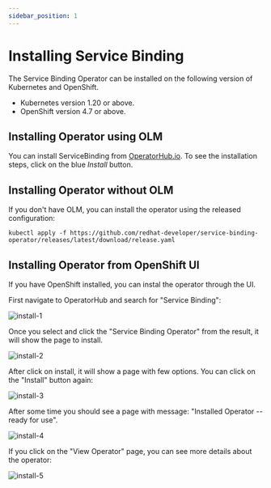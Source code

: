 ```yaml
---
sidebar_position: 1
---
```


# Installing Service Binding

The Service Binding Operator can be installed on the following version of Kubernetes and OpenShift.

- Kubernetes version 1.20 or above.
- OpenShift version 4.7 or above.

## Installing Operator using OLM

You can install ServiceBinding from
[OperatorHub.io](https://operatorhub.io/operator/service-binding-operator).  To
see the installation steps, click on the blue _Install_ button.

## Installing Operator without OLM

If you don't have OLM, you can install the operator using the released configuration:

```
kubectl apply -f https://github.com/redhat-developer/service-binding-operator/releases/latest/download/release.yaml
```

## Installing Operator from OpenShift UI

If you have OpenShift installed, you can instal the operator through the UI.

First navigate to OperatorHub and search for "Service Binding":

![install-1](/img/docs/sbo-install/install-1.png)

Once you select and click the "Service Binding Operator" from the result, it will show the page to install.

![install-2](/img/docs/sbo-install/install-2.png)

After click on install, it will show a page with few options.  You can click on the "Install" button again:

![install-3](/img/docs/sbo-install/install-3.png)

After some time you should see a page with message: "Installed Operator -- ready for use".

![install-4](/img/docs/sbo-install/install-4.png)

If you click on the "View Operator" page, you can see more details about the
operator:

![install-5](/img/docs/sbo-install/install-5.png)
